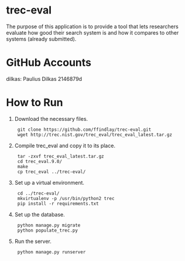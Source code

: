 # trec-eval

The purpose of this application is to provide a tool that lets researchers evaluate how good their search system is and how it compares to other systems (already submitted).

# GitHub Accounts

dilkas: Paulius Dilkas 2146879d

# How to Run

1. Download the necessary files.

        git clone https://github.com/ffindlay/trec-eval.git
        wget http://trec.nist.gov/trec_eval/trec_eval_latest.tar.gz
2. Compile trec_eval and copy it to its place.

        tar -zxvf trec_eval_latest.tar.gz
        cd trec_eval.9.0/
        make
        cp trec_eval ../trec-eval/
3. Set up a virtual environment.

        cd ../trec-eval/
        mkvirtualenv -p /usr/bin/python2 trec
        pip install -r requirements.txt
4. Set up the database.

        python manage.py migrate
        python populate_trec.py
5. Run the server.

        python manage.py runserver

